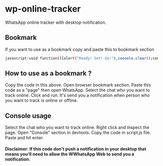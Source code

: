 # wp-online-tracker
WhatsApp online tracker with desktop notification.
## Bookmark
If you want to use as a bookmark copy and paste this to bookmark section
```bash
javascript:void function(){alert("Ready! Set! Go!"),console.clear();const a=document.querySelector("%23main > header > div._24-Ff"),b=document.querySelector("%23main > header > div._24-Ff > div > div > span").innerHTML,c=new MutationObserver(a=>{function c(){new Notification(`${b}`,{body:e,icon:"https://upload.wikimedia.org/wikipedia/commons/5/5e/WhatsApp_icon.png"})}const d=a[0].target.outerText;let e=String,f=new Date().getDay(),g=new Date().getHours(),h=new Date().getMinutes(),i=new Date().getSeconds();d.includes("\xE7evrimi\xE7i")%3F(console.log(`Şu an çevrimiçi ${f}:${g}:${h}:${i}`),e=`Şu an çevrimiçi ${f}:${g}:${h}:${i}`):!d.includes("\xE7evrimi\xE7i")%26%26(console.log(`Şu an çevrimdışı ${f}:${g}:${h}:${i}`),e=`Şu an çevrimdışı ${f}:${g}:${h}:${i}`),"granted"===Notification.permission%26%26c()});c.observe(a,{childList:!0})}();
```
## How to use as a bookmark ?
Copy the code in this above. Open browser bookmark section. Paste this code as a "page" then open WhatsApp. Select the chat who you want to track online. Click and run. It's send you a notification when person who you want to track is online or offline.
## Console usage
 Select the chat who you want to track online. Right click and inspect the page. Open "Console" section in devtools. Copy the code in script.js file. Paste and hit enter.
 #### Disclaimer: If this code don't push a notification in your desktop that means you'll need to allow the WWhatsApp Web to send you a notification.

